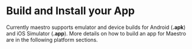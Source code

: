 # Build and Install your App

Currently maestro supports emulator and device builds for Android (**.apk**) and iOS Simulator (**.app**). More details on how to build an app for Maestro are in the following platform sections.

